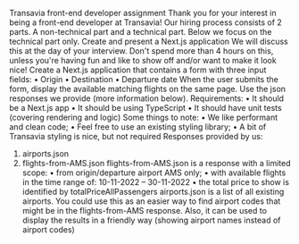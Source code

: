 Transavia front-end developer assignment
Thank you for your interest in being a front-end developer at Transavia! Our hiring process
consists of 2 parts. A non-technical part and a technical part. Below we focus on the technical
part only.
Create and present a Next.js application
We will discuss this at the day of your interview.
Don't spend more than 4 hours on this, unless you're having fun and like to show off and/or
want to make it look nice!
Create a Next.js application that contains a form with three input fields:
• Origin
• Destination
• Departure date
When the user submits the form, display the available matching flights on the same page. Use
the json responses we provide (more information below).
Requirements:
• It should be a Next.js app
• It should be using TypeScript
• It should have unit tests (covering rendering and logic)
Some things to note:
• We like performant and clean code;
• Feel free to use an existing styling library;
• A bit of Transavia styling is nice, but not required
Responses provided by us:

1. airports.json
2. flights-from-AMS.json
   flights-from-AMS.json is a response with a limited scope:
   • from origin/departure airport AMS only;
   • with available flights in the time range of: 10-11-2022 – 30-11-2022
   • the total price to show is identified by totalPriceAllPassengers
   airports.json is a list of all existing airports. You could use this as an easier way to find airport
   codes that might be in the flights-from-AMS response. Also, it can be used to display the results
   in a friendly way (showing airport names instead of airport codes)
